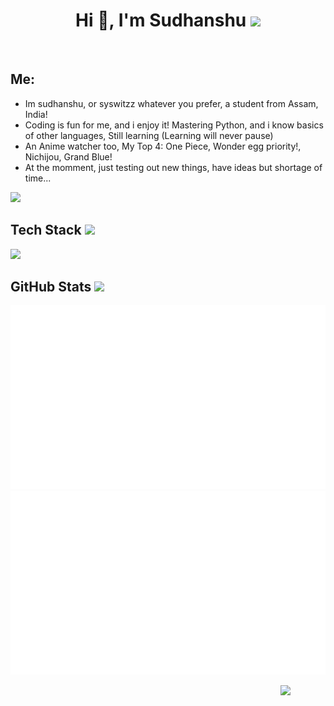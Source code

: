 <h1 align="center">Hi 👋, I'm Sudhanshu <img src="https://media.giphy.com/media/mGcNjsfWAjY5AEZNw6/giphy.gif" width="100"></h1>

<div align = center>
  <a href="https://t.me/syswitzz"><img src="https://img.shields.io/badge/@syswitzz-131621?style=for-the-badge&logo=telegram&logoColor=blue" alt="" srcset=""></a>
  <a href="https://discordapp.com/users/blank"><img src="https://img.shields.io/badge/@syswitzz?style=for-the-badge&logo=discord&logoColor=blue" alt="" srcset=""></a>
</div>

<h2>Me: </h2>
<ul>
  <li>
    Im sudhanshu, or syswitzz whatever you prefer, a student from Assam, India!
  </li>
  <li>
    Coding is fun for me, and i enjoy it! Mastering Python, and i know basics of other languages, Still learning (Learning will never pause)
  </li>
  <li>
    An Anime watcher too, My Top 4: One Piece, Wonder egg priority!, Nichijou, Grand Blue!
  </li>
  <li>
    At the momment, just testing out new things, have ideas but shortage of time...
  </li>
</ul>

![](https://komarev.com/ghpvc/?username=syswitzz&style=flat&abbreviated=true)

<h2>Tech Stack <img src="https://raw.githubusercontent.com/Tarikul-Islam-Anik/Animated-Fluent-Emojis/master/Emojis/Animals/Penguin.png" width="30"</img></h2>

![](https://skillicons.dev/icons?i=python,c,cpp,figma,vscode,linux,git,github,docker,html,css,postgres,redis,mongodb)

<h2>GitHub Stats <img src="https://emojis.slackmojis.com/emojis/images/1621024394/39092/cat-roll.gif?1621024394" width="22"></h2>
  
![Stats Overview](https://raw.githubusercontent.com/syswitzz/syswitzz/output/generated/overview.svg)
![Most Used Languages](https://raw.githubusercontent.com/syswitzz/syswitzz/output/generated/languages.svg)

<img src="https://64.media.tumblr.com/34784257378ce2c51675599159735772/tumblr_nd3b8i2gL01sedjuto1_400.gifv" align="right" width="72"/>
